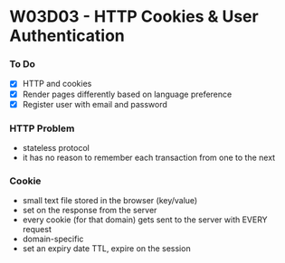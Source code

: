 # W03D03 - HTTP Cookies & User Authentication

### To Do
- [x] HTTP and cookies
- [x] Render pages differently based on language preference
- [x] Register user with email and password

### HTTP Problem
* stateless protocol
* it has no reason to remember each transaction from one to the next

### Cookie
* small text file stored in the browser (key/value)
* set on the response from the server
* every cookie (for that domain) gets sent to the server with EVERY request
* domain-specific
* set an expiry date TTL, expire on the session











